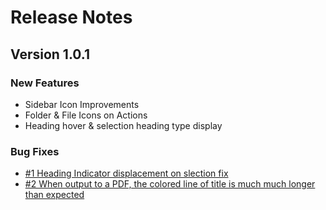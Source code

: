# Release Notes

## Version 1.0.1

### New Features

- Sidebar Icon Improvements
- Folder & File Icons on Actions
- Heading hover & selection heading type display

### Bug Fixes

- [#1 Heading Indicator displacement on slection fix](https://github.com/tdarshana/typora-ceylon-theme/issues/1)
- [#2 When output to a PDF, the colored line of title is much much longer than expected](https://github.com/tdarshana/typora-ceylon-theme/issues/2)
